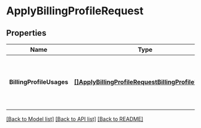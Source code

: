 # ApplyBillingProfileRequest

## Properties
Name | Type | Description | Notes
------------ | ------------- | ------------- | -------------
**BillingProfileUsages** | [**[]ApplyBillingProfileRequestBillingProfileUsages**](ApplyBillingProfileRequest_billingProfileUsages.md) | List of advertisers to which a list of billing profiles needs to be applied. | [default to null]

[[Back to Model list]](../README.md#documentation-for-models) [[Back to API list]](../README.md#documentation-for-api-endpoints) [[Back to README]](../README.md)

